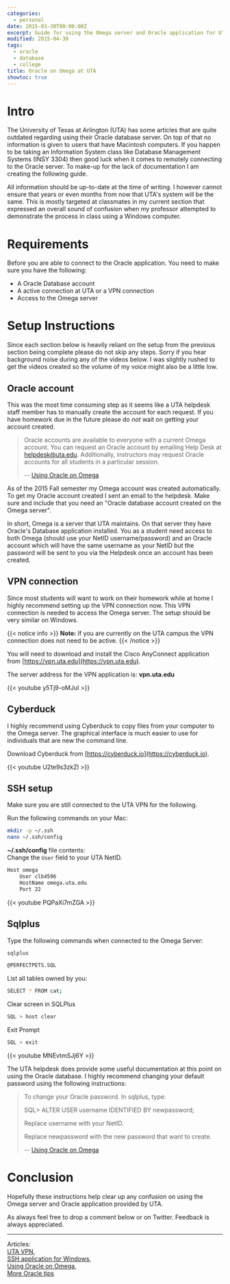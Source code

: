 ```yaml
---
categories:
  - personal
date: 2015-03-30T00:00:00Z
excerpt: Guide for using the Omega server and Oracle application for UTA students.
modified: 2015-04-30
tags:
  - oracle
  - database
  - college
title: Oracle on Omega at UTA
showtoc: true
---
```


# Intro

The University of Texas at Arlington (UTA) has some articles that are quite outdated regarding using their Oracle database server. On top of that no information is given to users that have Macintosh computers. If you happen to be taking an Information System class like Database Management Systems (INSY 3304) then good luck when it comes to remotely connecting to the Oracle server. To make-up for the lack of documentation I am creating the following guide.

All information should be up-to-date at the time of writing. I however cannot ensure that years or even months from now that UTA's system will be the same. This is mostly targeted at classmates in my current section that expressed an overall sound of confusion when my professor attempted to demonstrate the process in class using a Windows computer.

# Requirements

Before you are able to connect to the Oracle application. You need to make sure you have the following:

- A Oracle Database account
- A active connection at UTA or a VPN connection
- Access to the Omega server

# Setup Instructions

Since each section below is heavily reliant on the setup from the previous section being complete please do not skip any steps. Sorry if you hear background noise during any of the videos below. I was slightly rushed to get the videos created so the volume of my voice might also be a little low.

## Oracle account

This was the most time consuming step as it seems like a UTA helpdesk staff member has to manually create the account for each request. If you have homework due in the future please do _not_ wait on getting your account created.

> Oracle accounts are available to everyone with a current Omega account. You can request an Oracle account by emailing Help Desk at [helpdesk@uta.edu](mailto:helpdesk@uta.edu). Additionally, instructors may request Oracle accounts for all students in a particular session.
>
> -- [Using Oracle on Omega](http://www.uta.edu/oit/cs/unix/applications/oracle/Using-Oracle-on-Omega.php)

As of the 2015 Fall semester my Omega account was created automatically. To get my Oracle account created I sent an email to the helpdesk. Make sure and include that you need an "Oracle database account created on the Omega server".

In short, Omega is a server that UTA maintains. On that server they have Oracle's Database application installed. You as a student need access to both Omega (should use your NetID username/password) and an Oracle account which will have the same username as your NetID but the password will be sent to you via the Helpdesk once an account has been created.

## VPN connection

Since most students will want to work on their homework while at home I highly recommend setting up the VPN connection now. This VPN connection is needed to access the Omega server. The setup should be very similar on Windows.

{{< notice info >}}
**Note:** If you are currently on the UTA campus the VPN connection does not need to be active.
{{< /notice >}}

You will need to download and install the Cisco AnyConnect application from [https://vpn.uta.edu](https://vpn.uta.edu).

The server address for the VPN application is: **vpn.uta.edu**

{{< youtube y5Tj9-oMJuI >}}

## Cyberduck

I highly recommend using Cyberduck to copy files from your computer to the Omega server. The graphical interface is much easier to use for individuals that are new the command line.

Download Cyberduck from [https://cyberduck.io](https://cyberduck.io).

{{< youtube U2te9s3zkZI >}}

## SSH setup

Make sure you are still connected to the UTA VPN for the following.

Run the following commands on your Mac:

```bash
mkdir -p ~/.ssh
nano ~/.ssh/config
```

**~/.ssh/config** file contents:  
Change the `User` field to your UTA NetID.

```bash
Host omega
    User clb4596
    HostName omega.uta.edu
    Port 22
```

{{< youtube PQPaXi7mZGA >}}

## Sqlplus

Type the following commands when connected to the Omega Server:

```bash
sqlplus
```

```bash
@PERFECTPETS.SQL
```

List all tables owned by you:

```bash
SELECT * FROM cat;
```

Clear screen in SQLPlus

```bash
SQL > host clear
```

Exit Prompt

```bash
SQL > exit
```

{{< youtube MNEvtmSJj6Y >}}

The UTA helpdesk does provide some useful documentation at this point on using the Oracle database. I highly recommend changing your default password using the following instructions:

> To change your Oracle password. In sqlplus, type:
>
> SQL> ALTER USER username IDENTIFIED BY newpassword;
>
> Replace username with your NetID.
>
> Replace newpassword with the new password that want to create.
>
> -- [Using Oracle on Omega](http://www.uta.edu/oit/cs/unix/applications/oracle/Using-Oracle-on-Omega.php)

# Conclusion

Hopefully these instructions help clear up any confusion on using the Omega server and Oracle application provided by UTA.

As always feel free to drop a comment below or on Twitter. Feedback is always appreciated.

---

Articles:  
[UTA VPN](http://www.uta.edu/oit/cs/software/vpn/),  
[SSH application for Windows](http://www.uta.edu/oit/cs/software/ssh/ssh-secure-shell-for-workstations-3/index.php),  
[Using Oracle on Omega](http://www.uta.edu/oit/cs/unix/applications/oracle/Using-Oracle-on-Omega.php),  
[More Oracle tips](http://crystal.uta.edu/~elmasri/db2/usingOracleOnOmega.html)
